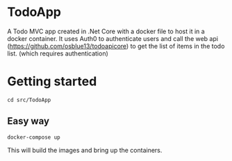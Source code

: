 # TodoApp

A Todo MVC app created in .Net Core with a docker file to host it in a docker container. 
It uses Auth0 to authenticate users and call the web api (https://github.com/osblue13/todoapicore) to get the list of items in the todo list. (which requires authentication)


# Getting started

    cd src/TodoApp

## Easy way

    docker-compose up
This will build the images and bring up the containers.
